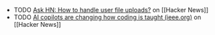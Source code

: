 - TODO [Ask HN: How to handle user file uploads?](https://news.ycombinator.com/item?id=40221210) on [[Hacker News]]
- TODO [AI copilots are changing how coding is taught (ieee.org)](https://news.ycombinator.com/item?id=40248619) on [[Hacker News]]
